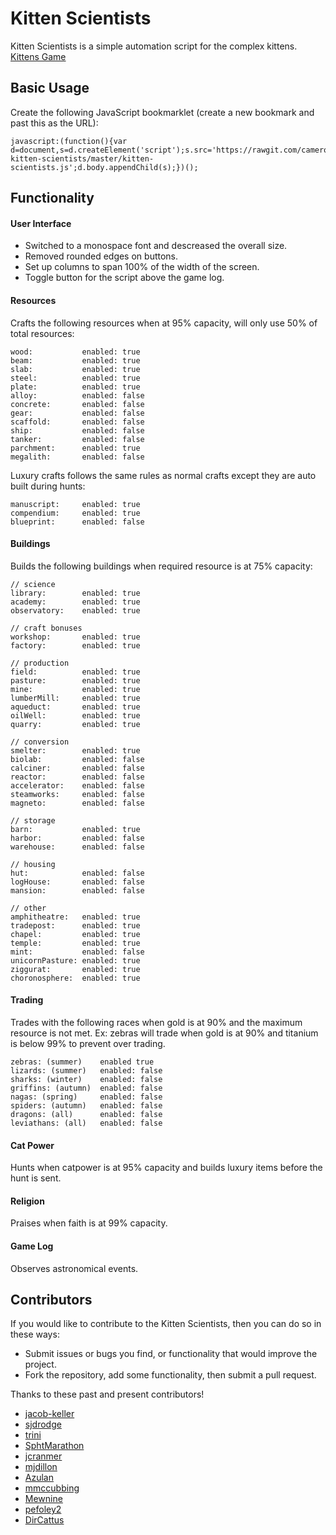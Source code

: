 # Kitten Scientists

Kitten Scientists is a simple automation script for the complex kittens. [Kittens Game](http://bloodrizer.ru/games/kittens/)

## Basic Usage

Create the following JavaScript bookmarklet (create a new bookmark and past this as the URL):

    javascript:(function(){var d=document,s=d.createElement('script');s.src='https://rawgit.com/cameroncondry/cbc-kitten-scientists/master/kitten-scientists.js';d.body.appendChild(s);})();

## Functionality

#### User Interface

- Switched to a monospace font and descreased the overall size.
- Removed rounded edges on buttons.
- Set up columns to span 100% of the width of the screen.
- Toggle button for the script above the game log.

#### Resources

Crafts the following resources when at 95% capacity, will only use 50% of total resources:

    wood:           enabled: true  
    beam:           enabled: true  
    slab:           enabled: true  
    steel:          enabled: true  
    plate:          enabled: true  
    alloy:          enabled: false  
    concrete:       enabled: false  
    gear:           enabled: false  
    scaffold:       enabled: false  
    ship:           enabled: false  
    tanker:         enabled: false  
    parchment:      enabled: true  
    megalith:       enabled: false  

Luxury crafts follows the same rules as normal crafts except they are auto built during hunts:

    manuscript:     enabled: true  
    compendium:     enabled: true  
    blueprint:      enabled: false  

#### Buildings

Builds the following buildings when required resource is at 75% capacity:

    // science
    library:        enabled: true
    academy:        enabled: true
    observatory:    enabled: true
    
    // craft bonuses
    workshop:       enabled: true
    factory:        enabled: true
    
    // production
    field:          enabled: true
    pasture:        enabled: true
    mine:           enabled: true
    lumberMill:     enabled: true
    aqueduct:       enabled: true
    oilWell:        enabled: true
    quarry:         enabled: true
    
    // conversion
    smelter:        enabled: true
    biolab:         enabled: false
    calciner:       enabled: false
    reactor:        enabled: false
    accelerator:    enabled: false
    steamworks:     enabled: false
    magneto:        enabled: false
    
    // storage
    barn:           enabled: true
    harbor:         enabled: false
    warehouse:      enabled: false
    
    // housing
    hut:            enabled: false
    logHouse:       enabled: false
    mansion:        enabled: false
    
    // other
    amphitheatre:   enabled: true
    tradepost:      enabled: true
    chapel:         enabled: true
    temple:         enabled: true
    mint:           enabled: false
    unicornPasture: enabled: true
    ziggurat:       enabled: true
    choronosphere:  enabled: true

#### Trading

Trades with the following races when gold is at 90% and the maximum resource is not met. Ex: zebras will trade when gold is at 90% and titanium is below 99% to prevent over trading.

    zebras: (summer)    enabled true
    lizards: (summer)   enabled: false
    sharks: (winter)    enabled: false
    griffins: (autumn)  enabled: false
    nagas: (spring)     enabled: false
    spiders: (autumn)   enabled: false
    dragons: (all)      enabled: false
    leviathans: (all)   enabled: false

#### Cat Power

Hunts when catpower is at 95% capacity and builds luxury items before the hunt is sent.

#### Religion

Praises when faith is at 99% capacity.

#### Game Log

Observes astronomical events.

## Contributors

If you would like to contribute to the Kitten Scientists, then you can do so in these ways:

- Submit issues or bugs you find, or functionality that would improve the project.
- Fork the repository, add some functionality, then submit a pull request.

Thanks to these past and present contributors!

- [jacob-keller](https://github.com/jacob-keller)
- [sjdrodge](https://github.com/sjdrodge)
- [trini](https://github.com/trini)
- [SphtMarathon](https://www.reddit.com/user/SphtMarathon)
- [jcranmer](https://github.com/jcranmer)
- [mjdillon](https://github.com/mjdillon)
- [Azulan](https://github.com/Azulan)
- [mmccubbing](https://github.com/mmccubbing)
- [Mewnine](https://github.com/Mewnine)
- [pefoley2](https://github.com/pefoley2)
- [DirCattus](https://github.com/DirCattus)